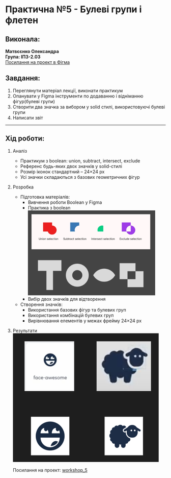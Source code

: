 # Практична №5 - Булеві групи і флетен

## Виконала:  
**Матвєєнко Олександра**  
**Група: ІПЗ-2.03**  
[Посилання на проект в Фігма](https://www.figma.com/design/uBpDOweuxFKVttp5NI2XTX/workshop_4-5?node-id=13-2)

## Завдання:
1. Переглянути матеріал лекції, виконати практикум
2. Опанувати у Figma інструменти по додаванню і відніманню фігур(булеві групи)
3. Створити два значка за вибором у solid стилі, використовуючі булеві групи
4. Написати звіт

---

## Хід роботи:
1. Аналіз
    - Практикум з boolean: union, subtract, intersect, exclude
    - Референс будь-яких двох значків у solid-стилі
    - Розмір іконок стандартний – 24×24 px
    - Усі значки складаються з базових геометричних фігур
2. Розробка
    - Підготовка матеріалів:
        - Вивчення роботи Boolean у Figma
        - Практика з boolean  
            <img src="images/Practice.png" width="400px" />
        - Вибір двох значків для відтворення
    - Створення значків:
        - Використання базових фігур та булевих груп
        - Використання комбінацій булевих груп
        - Вирівнювання елементів у межах фрейму 24×24 px
3. Результати  
    <img src="images/Icons.png"/>

    Посилання на проект: [workshop_5](https://www.figma.com/design/uBpDOweuxFKVttp5NI2XTX/workshop_4-5?node-id=13-2)
